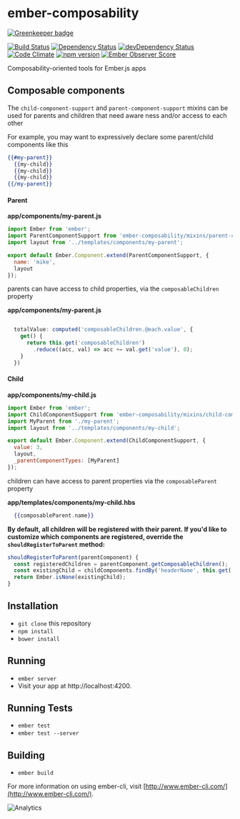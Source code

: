 # ember-composability

[![Greenkeeper badge](https://badges.greenkeeper.io/mike-north/ember-composability.svg)](https://greenkeeper.io/)

[![Build Status](https://travis-ci.org/mike-north/ember-composability.svg?branch=master)](https://travis-ci.org/mike-north/ember-composability)
[![Dependency Status](https://david-dm.org/mike-north/ember-composability.svg)](https://david-dm.org/mike-north/ember-composability)
[![devDependency Status](https://david-dm.org/mike-north/ember-composability/dev-status.svg)](https://david-dm.org/mike-north/ember-composability#info=devDependencies)
[![Code Climate](https://codeclimate.com/github/mike-north/ember-composability/badges/gpa.svg)](https://codeclimate.com/github/mike-north/ember-composability)
[![npm version](https://badge.fury.io/js/ember-composability.svg)](http://badge.fury.io/js/ember-composability)
[![Ember Observer Score](http://emberobserver.com/badges/ember-composability.svg)](http://emberobserver.com/addons/ember-composability)

Composability-oriented tools for Ember.js apps

## Composable components

The `child-component-support` and `parent-component-support` mixins can be used for parents and children that need aware ness and/or access to each other

For example, you may want to expressively declare some parent/child components like this

````handlebars
{{#my-parent}}
  {{my-child}}
  {{my-child}}
  {{my-child}}
{{/my-parent}}

````

#### Parent

**app/components/my-parent.js**

````js
import Ember from 'ember';
import ParentComponentSupport from 'ember-composability/mixins/parent-component-support';
import layout from '../templates/components/my-parent';

export default Ember.Component.extend(ParentComponentSupport, {
  name: 'mike',
  layout
});

````

parents can have access to child properties, via the `composableChildren` property

**app/components/my-parent.js**

```javascript

  totalValue: computed('composableChildren.@each.value', {
    get() {
      return this.get('composableChildren')
        .reduce((acc, val) => acc += val.get('value'), 0);
    }
  })

```

#### Child

**app/components/my-child.js**

````js
import Ember from 'ember';
import ChildComponentSupport from 'ember-composability/mixins/child-component-support';
import MyParent from './my-parent';
import layout from '../templates/components/my-child';

export default Ember.Component.extend(ChildComponentSupport, {
  value: 3,
  layout,
  _parentComponentTypes: [MyParent]
});

````

children can have access to parent properties via the `composableParent` property

**app/templates/components/my-child.hbs**

```handlebars
  {{composableParent.name}}

```

**By default, all children will be registered with their parent. If you'd like to customize which components are registered, override the `shouldRegisterToParent` method:**

```js
shouldRegisterToParent(parentComponent) {
  const registeredChildren = parentComponent.getComposableChildren();
  const existingChild = childComponents.findBy('headerName', this.get('headerName'));
  return Ember.isNone(existingChild);
}
```


## Installation

* `git clone` this repository
* `npm install`
* `bower install`

## Running

* `ember server`
* Visit your app at http://localhost:4200.

## Running Tests

* `ember test`
* `ember test --server`

## Building

* `ember build`

For more information on using ember-cli, visit [http://www.ember-cli.com/](http://www.ember-cli.com/).

![Analytics](https://ga-beacon.appspot.com/UA-66610985-1/mike-north/ember-composability/readme)

